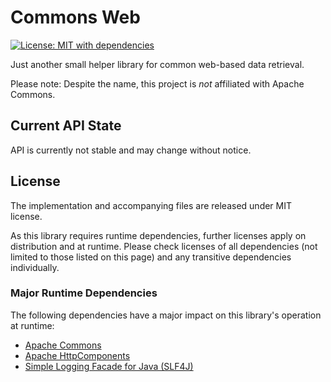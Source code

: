 # Commons Web

[![License: MIT with dependencies](https://img.shields.io/badge/license-MIT%20w%2F%20deps-blue.svg)](LICENSE.md)

Just another small helper library for common web-based data retrieval.

Please note: Despite the name, this project is *not* affiliated with Apache Commons.

## Current API State

API is currently not stable and may change without notice.

## License

The implementation and accompanying files are released under MIT license.

As this library requires runtime dependencies, further licenses apply on distribution and at runtime. Please check licenses of all dependencies (not limited to those listed on this page) and any transitive dependencies individually.

### Major Runtime Dependencies

The following dependencies have a major impact on this library's operation at runtime:

 * [Apache Commons](http://commons.apache.org/)
 * [Apache HttpComponents](http://hc.apache.org/)
 * [Simple Logging Facade for Java (SLF4J)](https://www.slf4j.org/)
